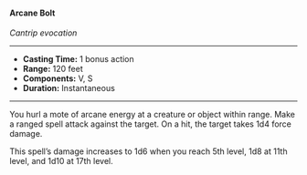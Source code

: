 
#### Arcane Bolt
*Cantrip evocation*
___
- **Casting Time:** 1 bonus action
- **Range:** 120 feet
- **Components:** V, S
- **Duration:** Instantaneous
___
You hurl a mote of arcane energy at a creature or object within range. Make a ranged spell attack against the target. On a hit, the target takes 1d4 force damage.

This spell’s damage increases to 1d6 when you reach 5th level, 1d8 at 11th level, and 1d10 at 17th level.